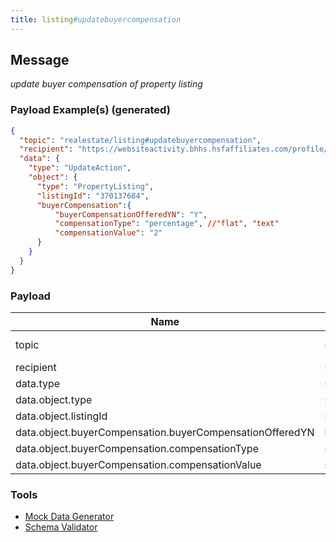 ```yaml
---
title: listing#updatebuyercompensation
---
```


## Message

_update buyer compensation of property listing_

### Payload Example(s) (generated)

```json
{
  "topic": "realestate/listing#updatebuyercompensation",
  "recipient": "https://websiteactivity.bhhs.hsfaffiliates.com/profile/card#me",
  "data": {
    "type": "UpdateAction",
    "object": {
      "type": "PropertyListing",
      "listingId": "370137684",
      "buyerCompensation":{
          "buyerCompensationOfferedYN": "Y",
          "compensationType": "percentage", //"flat", "text"
          "compensationValue": "2"
      }
    }
  }
}
```

### Payload

| Name | Type | Description |
|---|---|---|
|  topic | string | const (`"realestate/listing#updatebuyercompensation"`)  |
|  recipient |  string&lt;uri&gt;  |  the recipient of the event with this id|
|  data.type | string | const (`"UpdateAction"`)   |
|  data.object.type | string   | const (`"PropertyListing"`) |
|  data.object.listingId  | string | the local identifier for the listing |
|  data.object.buyerCompensation.buyerCompensationOfferedYN | bool | buyer compensation status(Y/N)  |
|  data.object.buyerCompensation.compensationType | string | type of compensation |
|  data.object.buyerCompensation.compensationValue | string | value of compensation |

### Tools

* [Mock Data Generator](/tools/mock-data-generator)
* [Schema Validator](/tools/validate)